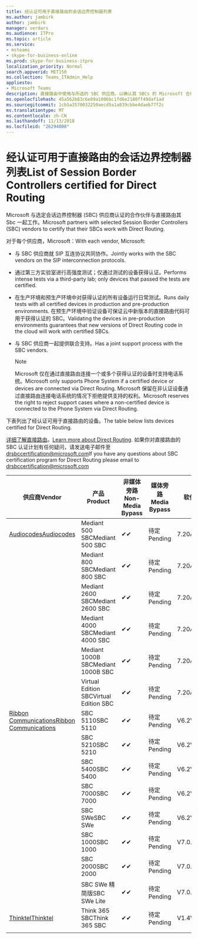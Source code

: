 ```yaml
---
title: 经认证可用于直接路由的会话边界控制器列表
ms.author: jambirk
author: jambirk
manager: serdars
ms.audience: ITPro
ms.topic: article
ms.service:
- msteams
- skype-for-business-online
ms.prod: skype-for-business-itpro
localization_priority: Normal
search.appverid: MET150
ms.collection: Teams_ITAdmin_Help
appliesto:
- Microsoft Teams
description: 直接路由中使用与所选的 SBC 供应商，以确认其 SBCs 的 Microsoft 合作伙伴。
ms.openlocfilehash: 45a562b83c6e89a1006bc1fd6e2180ff49daf1ad
ms.sourcegitcommit: 1cb5a3570032250aecd5a1a839cbbe4daeb77f2c
ms.translationtype: MT
ms.contentlocale: zh-CN
ms.lasthandoff: 11/13/2018
ms.locfileid: "26294808"
---
```

# <a name="list-of-session-border-controllers-certified-for-direct-routing"></a><span data-ttu-id="215ee-103">经认证可用于直接路由的会话边界控制器列表</span><span class="sxs-lookup"><span data-stu-id="215ee-103">List of Session Border Controllers certified for Direct Routing</span></span>

<span data-ttu-id="215ee-104">Microsoft 与选定会话边界控制器 (SBC) 供应商认证的合作伙伴与直接路由其 Sbc 一起工作。</span><span class="sxs-lookup"><span data-stu-id="215ee-104">Microsoft partners with selected Session Border Controllers (SBC) vendors to certify that their SBCs work with Direct Routing.</span></span> 

<span data-ttu-id="215ee-105">对于每个供应商，Microsoft：</span><span class="sxs-lookup"><span data-stu-id="215ee-105">With each vendor, Microsoft:</span></span> 

- <span data-ttu-id="215ee-106">与 SBC 供应商就 SIP 互连协议共同协作。</span><span class="sxs-lookup"><span data-stu-id="215ee-106">Jointly works with the SBC vendors on the SIP interconnection protocols.</span></span>
- <span data-ttu-id="215ee-107">通过第三方实验室进行高强度测试；仅通过测试的设备获得认证。</span><span class="sxs-lookup"><span data-stu-id="215ee-107">Performs intense tests via a third-party lab; only devices that passed the tests are certified.</span></span> 
- <span data-ttu-id="215ee-108">在生产环境和预生产环境中对获得认证的所有设备运行日常测试。</span><span class="sxs-lookup"><span data-stu-id="215ee-108">Runs daily tests with all certified devices in production and pre-production environments.</span></span> <span data-ttu-id="215ee-109">在预生产环境中验证设备可保证云中新版本的直接路由代码可用于获得认证的 SBC。</span><span class="sxs-lookup"><span data-stu-id="215ee-109">Validating the devices in pre-production environments guarantees that new versions of Direct Routing code in the cloud will work with certified SBCs.</span></span> 
- <span data-ttu-id="215ee-110">与 SBC 供应商一起提供联合支持。</span><span class="sxs-lookup"><span data-stu-id="215ee-110">Has a joint support process with the SBC vendors.</span></span>


  > [!NOTE]
  > <span data-ttu-id="215ee-111">Microsoft 仅在通过直接路由连接一个或多个获得认证的设备时支持电话系统。</span><span class="sxs-lookup"><span data-stu-id="215ee-111">Microsoft only supports Phone System if a certified device or devices are connected via Direct Routing.</span></span> <span data-ttu-id="215ee-112">Microsoft 保留在非认证设备通过直接路由连接电话系统的情况下拒绝提供支持的权利。</span><span class="sxs-lookup"><span data-stu-id="215ee-112">Microsoft reserves the right to reject support cases where a non-certified device is connected to the Phone System via Direct Routing.</span></span> 

<span data-ttu-id="215ee-113">下表列出了经认证可用于直接路由的设备。</span><span class="sxs-lookup"><span data-stu-id="215ee-113">The table below lists devices certified for Direct Routing.</span></span> 

<span data-ttu-id="215ee-114">[详细了解直接路由](https://aka.ms/dr)。</span><span class="sxs-lookup"><span data-stu-id="215ee-114">[Learn more about Direct Routing](https://aka.ms/dr).</span></span> <span data-ttu-id="215ee-115">如果你对直接路由的 SBC 认证计划有任何疑问，请发送电子邮件至 drsbccertification@microsoft.com</span><span class="sxs-lookup"><span data-stu-id="215ee-115">If you have any questions about SBC certification program for Direct Routing please email to drsbccertification@microsoft.com</span></span>


|                                                       <span data-ttu-id="215ee-116">供应商</span><span class="sxs-lookup"><span data-stu-id="215ee-116">Vendor</span></span>                                                        |       <span data-ttu-id="215ee-117">产品</span><span class="sxs-lookup"><span data-stu-id="215ee-117">Product</span></span>       | <span data-ttu-id="215ee-118">非媒体旁路</span><span class="sxs-lookup"><span data-stu-id="215ee-118">Non-Media Bypass</span></span> | <span data-ttu-id="215ee-119">媒体旁路</span><span class="sxs-lookup"><span data-stu-id="215ee-119">Media Bypass</span></span> | <span data-ttu-id="215ee-120">软件版本</span><span class="sxs-lookup"><span data-stu-id="215ee-120">Software Version</span></span> |
|---------------------------------------------------------------------------------------------------------------------|---------------------|------------------|--------------|------------------|
| [<span data-ttu-id="215ee-121">Audiocodes</span><span class="sxs-lookup"><span data-stu-id="215ee-121">Audiocodes</span></span>](https://www.audiocodes.com/solutions-products/products/products-for-microsoft-365/sbcs-media-gateways) |   <span data-ttu-id="215ee-122">Mediant 500 SBC</span><span class="sxs-lookup"><span data-stu-id="215ee-122">Mediant 500 SBC</span></span>   |     <span data-ttu-id="215ee-123">&#10004;</span><span class="sxs-lookup"><span data-stu-id="215ee-123">&#10004;</span></span>     |   <span data-ttu-id="215ee-124">待定</span><span class="sxs-lookup"><span data-stu-id="215ee-124">Pending</span></span>    |  <span data-ttu-id="215ee-125">7.20A.200.055</span><span class="sxs-lookup"><span data-stu-id="215ee-125">7.20A.200.055</span></span>   |
|                                                                                                                     |   <span data-ttu-id="215ee-126">Mediant 800 SBC</span><span class="sxs-lookup"><span data-stu-id="215ee-126">Mediant 800 SBC</span></span>   |     <span data-ttu-id="215ee-127">&#10004;</span><span class="sxs-lookup"><span data-stu-id="215ee-127">&#10004;</span></span>     |   <span data-ttu-id="215ee-128">待定</span><span class="sxs-lookup"><span data-stu-id="215ee-128">Pending</span></span>    |  <span data-ttu-id="215ee-129">7.20A.200.055</span><span class="sxs-lookup"><span data-stu-id="215ee-129">7.20A.200.055</span></span>   |
|                                                                                                                     |  <span data-ttu-id="215ee-130">Mediant 2600 SBC</span><span class="sxs-lookup"><span data-stu-id="215ee-130">Mediant 2600 SBC</span></span>   |     <span data-ttu-id="215ee-131">&#10004;</span><span class="sxs-lookup"><span data-stu-id="215ee-131">&#10004;</span></span>     |   <span data-ttu-id="215ee-132">待定</span><span class="sxs-lookup"><span data-stu-id="215ee-132">Pending</span></span>    |  <span data-ttu-id="215ee-133">7.20A.200.055</span><span class="sxs-lookup"><span data-stu-id="215ee-133">7.20A.200.055</span></span>   |
|                                                                                                                     |  <span data-ttu-id="215ee-134">Mediant 4000 SBC</span><span class="sxs-lookup"><span data-stu-id="215ee-134">Mediant 4000 SBC</span></span>   |     <span data-ttu-id="215ee-135">&#10004;</span><span class="sxs-lookup"><span data-stu-id="215ee-135">&#10004;</span></span>     |   <span data-ttu-id="215ee-136">待定</span><span class="sxs-lookup"><span data-stu-id="215ee-136">Pending</span></span>    |  <span data-ttu-id="215ee-137">7.20A.200.055</span><span class="sxs-lookup"><span data-stu-id="215ee-137">7.20A.200.055</span></span>   |
|                                                                                                                     | <span data-ttu-id="215ee-138">Mediant 1000B SBC</span><span class="sxs-lookup"><span data-stu-id="215ee-138">Mediant 1000B  SBC</span></span>  |     <span data-ttu-id="215ee-139">&#10004;</span><span class="sxs-lookup"><span data-stu-id="215ee-139">&#10004;</span></span>     |   <span data-ttu-id="215ee-140">待定</span><span class="sxs-lookup"><span data-stu-id="215ee-140">Pending</span></span>    |  <span data-ttu-id="215ee-141">7.20A.200.055</span><span class="sxs-lookup"><span data-stu-id="215ee-141">7.20A.200.055</span></span>   |
|                                                                                                                     | <span data-ttu-id="215ee-142">Virtual Edition SBC</span><span class="sxs-lookup"><span data-stu-id="215ee-142">Virtual Edition SBC</span></span> |     <span data-ttu-id="215ee-143">&#10004;</span><span class="sxs-lookup"><span data-stu-id="215ee-143">&#10004;</span></span>     |   <span data-ttu-id="215ee-144">待定</span><span class="sxs-lookup"><span data-stu-id="215ee-144">Pending</span></span>    |  <span data-ttu-id="215ee-145">7.20A.200.055</span><span class="sxs-lookup"><span data-stu-id="215ee-145">7.20A.200.055</span></span>   |
|  [<span data-ttu-id="215ee-146">Ribbon Communications</span><span class="sxs-lookup"><span data-stu-id="215ee-146">Ribbon Communications</span></span>](https://ribboncommunications.com/solutions/enterprise-solutions/microsoft-skype-business)  |      <span data-ttu-id="215ee-147">SBC 5110</span><span class="sxs-lookup"><span data-stu-id="215ee-147">SBC 5110</span></span>       |     <span data-ttu-id="215ee-148">&#10004;</span><span class="sxs-lookup"><span data-stu-id="215ee-148">&#10004;</span></span>     |   <span data-ttu-id="215ee-149">待定</span><span class="sxs-lookup"><span data-stu-id="215ee-149">Pending</span></span>    |       <span data-ttu-id="215ee-150">V6.2</span><span class="sxs-lookup"><span data-stu-id="215ee-150">V6.2</span></span>       |
|                                                                                                                     |      <span data-ttu-id="215ee-151">SBC 5210</span><span class="sxs-lookup"><span data-stu-id="215ee-151">SBC 5210</span></span>       |     <span data-ttu-id="215ee-152">&#10004;</span><span class="sxs-lookup"><span data-stu-id="215ee-152">&#10004;</span></span>     |   <span data-ttu-id="215ee-153">待定</span><span class="sxs-lookup"><span data-stu-id="215ee-153">Pending</span></span>    |       <span data-ttu-id="215ee-154">V6.2</span><span class="sxs-lookup"><span data-stu-id="215ee-154">V6.2</span></span>       |
|                                                                                                                     |      <span data-ttu-id="215ee-155">SBC 5400</span><span class="sxs-lookup"><span data-stu-id="215ee-155">SBC 5400</span></span>       |     <span data-ttu-id="215ee-156">&#10004;</span><span class="sxs-lookup"><span data-stu-id="215ee-156">&#10004;</span></span>     |   <span data-ttu-id="215ee-157">待定</span><span class="sxs-lookup"><span data-stu-id="215ee-157">Pending</span></span>    |       <span data-ttu-id="215ee-158">V6.2</span><span class="sxs-lookup"><span data-stu-id="215ee-158">V6.2</span></span>       |
|                                                                                                                     |      <span data-ttu-id="215ee-159">SBC 7000</span><span class="sxs-lookup"><span data-stu-id="215ee-159">SBC 7000</span></span>       |     <span data-ttu-id="215ee-160">&#10004;</span><span class="sxs-lookup"><span data-stu-id="215ee-160">&#10004;</span></span>     |   <span data-ttu-id="215ee-161">待定</span><span class="sxs-lookup"><span data-stu-id="215ee-161">Pending</span></span>    |       <span data-ttu-id="215ee-162">V6.2</span><span class="sxs-lookup"><span data-stu-id="215ee-162">V6.2</span></span>       |
|                                                                                                                     |       <span data-ttu-id="215ee-163">SBC SWe</span><span class="sxs-lookup"><span data-stu-id="215ee-163">SBC SWe</span></span>       |     <span data-ttu-id="215ee-164">&#10004;</span><span class="sxs-lookup"><span data-stu-id="215ee-164">&#10004;</span></span>     |   <span data-ttu-id="215ee-165">待定</span><span class="sxs-lookup"><span data-stu-id="215ee-165">Pending</span></span>    |       <span data-ttu-id="215ee-166">V6.2</span><span class="sxs-lookup"><span data-stu-id="215ee-166">V6.2</span></span>       |
|                                                                                                                     |      <span data-ttu-id="215ee-167">SBC 1000</span><span class="sxs-lookup"><span data-stu-id="215ee-167">SBC 1000</span></span>       |     <span data-ttu-id="215ee-168">&#10004;</span><span class="sxs-lookup"><span data-stu-id="215ee-168">&#10004;</span></span>     |   <span data-ttu-id="215ee-169">待定</span><span class="sxs-lookup"><span data-stu-id="215ee-169">Pending</span></span>    |      <span data-ttu-id="215ee-170">V7.0.2</span><span class="sxs-lookup"><span data-stu-id="215ee-170">V7.0.2</span></span>      |
|                                                                                                                     |      <span data-ttu-id="215ee-171">SBC 2000</span><span class="sxs-lookup"><span data-stu-id="215ee-171">SBC 2000</span></span>       |     <span data-ttu-id="215ee-172">&#10004;</span><span class="sxs-lookup"><span data-stu-id="215ee-172">&#10004;</span></span>     |   <span data-ttu-id="215ee-173">待定</span><span class="sxs-lookup"><span data-stu-id="215ee-173">Pending</span></span>    |      <span data-ttu-id="215ee-174">V7.0.2</span><span class="sxs-lookup"><span data-stu-id="215ee-174">V7.0.2</span></span>      |
|                                                                                                                     |    <span data-ttu-id="215ee-175">SBC SWe 精简版</span><span class="sxs-lookup"><span data-stu-id="215ee-175">SBC SWe Lite</span></span>     |     <span data-ttu-id="215ee-176">&#10004;</span><span class="sxs-lookup"><span data-stu-id="215ee-176">&#10004;</span></span>     |   <span data-ttu-id="215ee-177">待定</span><span class="sxs-lookup"><span data-stu-id="215ee-177">Pending</span></span>    |      <span data-ttu-id="215ee-178">V7.0.4</span><span class="sxs-lookup"><span data-stu-id="215ee-178">V7.0.4</span></span>      |
|                     [<span data-ttu-id="215ee-179">Thinktel</span><span class="sxs-lookup"><span data-stu-id="215ee-179">Thinktel</span></span>](https://www.thinktel.ca/services/think-365/think-365-overview/)                      |    <span data-ttu-id="215ee-180">Think 365 SBC</span><span class="sxs-lookup"><span data-stu-id="215ee-180">Think 365 SBC</span></span>    |     <span data-ttu-id="215ee-181">&#10004;</span><span class="sxs-lookup"><span data-stu-id="215ee-181">&#10004;</span></span>     |   <span data-ttu-id="215ee-182">待定</span><span class="sxs-lookup"><span data-stu-id="215ee-182">Pending</span></span>    |       <span data-ttu-id="215ee-183">V1.4</span><span class="sxs-lookup"><span data-stu-id="215ee-183">V1.4</span></span>       |
|                                                                                                                     |                     |                  |              |                  |

